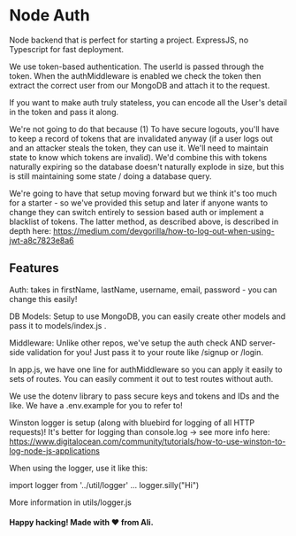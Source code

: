 Node Auth
=========================================
Node backend that is perfect for starting a project. ExpressJS, no Typescript for fast deployment.

We use token-based authentication. The userId is passed through the token. When the authMiddleware is enabled we check the token then extract the correct user from our MongoDB and attach it to the request. 

If you want to make auth truly stateless, you can encode all the User's detail in the token and pass it along. 

We're not going to do that because (1) To have secure logouts, you'll have to keep a record of tokens that are invalidated anyway (if a user logs out and an attacker steals the token, they can use it. We'll need to maintain state to know which tokens are invalid). We'd combine this with tokens naturally expiring so the database doesn't naturally explode in size, but this is still maintaining some state / doing a database query.

We're going to have that setup moving forward but we think it's too much for a starter - so we've provided this setup and later if anyone wants to change they can switch entirely to session based auth or implement a blacklist of tokens. The latter method, as described above, is described in depth here: https://medium.com/devgorilla/how-to-log-out-when-using-jwt-a8c7823e8a6 

## Features

Auth: takes in firstName, lastName, username, email, password - you can change this easily!

DB Models: Setup to use MongoDB, you can easily create other models and pass it to models/index.js .

Middleware: Unlike other repos, we've setup the auth check AND server-side validation for you! Just pass it to your route like /signup or /login.

In app.js, we have one line for authMiddleware so you can apply it easily to sets of routes. You can easily comment it out to test routes without auth.

We use the dotenv library to pass secure keys and tokens and IDs and the like. We have a .env.example for you to refer to!

Winston logger is setup (along with bluebird for logging of all HTTP requests)! It's better for logging than console.log -> see more info here: https://www.digitalocean.com/community/tutorials/how-to-use-winston-to-log-node-js-applications 

When using the logger, use it like this: 

import logger from '../util/logger' 
...
logger.silly("Hi")

More information in utils/logger.js

#### Happy hacking! Made with ❤️ from Ali.
